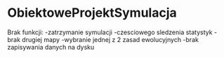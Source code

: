 # ObiektoweProjektSymulacja

Brak funkcji:
-zatrzymanie symulacji
-czesciowego sledzenia statystyk
-brak drugiej mapy
-wybranie jednej z 2 zasad ewolucyjnych
-brak zapisywania danych na dysku
